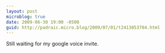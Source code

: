 ```yaml
---
layout: post
microblog: true
date: 2009-06-30 19:00 -0500
guid: http://padraic.micro.blog/2009/07/01/t2413053704.html
---
```

Still waiting for my google voice invite.
